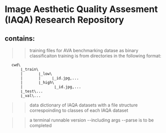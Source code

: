 # Image Aesthetic Quality Assesment (IAQA) Research Repository

## contains:
>> training files for AVA benchmarking datase as binary classificaiton
training is from directories in the following format:

```
   cwd\
       ⌊_train\
       |       ⌊_low\
       |       |     ⌊_id.jpg,...
       |       ⌊_high\
       |              ⌊_id.jpg,... 
       ⌊_test\...
       ⌊_val\...
```

>> data dictionary of IAQA datasets with a file structure correspoinding to classes of each IAQA dataset

>> a terminal runnable version --including args --parse is to be completed
